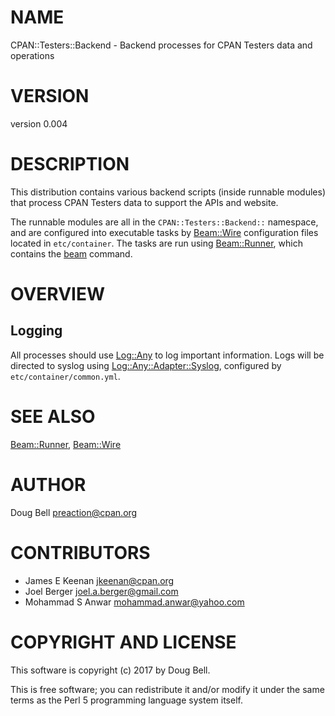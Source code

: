 # NAME

CPAN::Testers::Backend - Backend processes for CPAN Testers data and operations

# VERSION

version 0.004

# DESCRIPTION

This distribution contains various backend scripts (inside runnable
modules) that process CPAN Testers data to support the APIs and website.

The runnable modules are all in the `CPAN::Testers::Backend::` namespace,
and are configured into executable tasks by [Beam::Wire](https://metacpan.org/pod/Beam::Wire) configuration files
located in `etc/container`. The tasks are run using [Beam::Runner](https://metacpan.org/pod/Beam::Runner), which
contains the [beam](https://metacpan.org/pod/beam) command.

# OVERVIEW

## Logging

All processes should use [Log::Any](https://metacpan.org/pod/Log::Any) to log important information. Logs will
be directed to syslog using [Log::Any::Adapter::Syslog](https://metacpan.org/pod/Log::Any::Adapter::Syslog), configured by
`etc/container/common.yml`.

# SEE ALSO

[Beam::Runner](https://metacpan.org/pod/Beam::Runner), [Beam::Wire](https://metacpan.org/pod/Beam::Wire)

# AUTHOR

Doug Bell <preaction@cpan.org>

# CONTRIBUTORS

- James E Keenan <jkeenan@cpan.org>
- Joel Berger <joel.a.berger@gmail.com>
- Mohammad S Anwar <mohammad.anwar@yahoo.com>

# COPYRIGHT AND LICENSE

This software is copyright (c) 2017 by Doug Bell.

This is free software; you can redistribute it and/or modify it under
the same terms as the Perl 5 programming language system itself.

